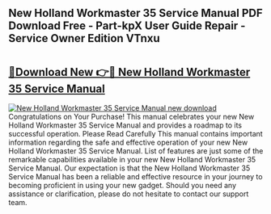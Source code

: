 ## New Holland Workmaster 35 Service Manual PDF Download Free - Part-kpX User Guide Repair - Service Owner Edition VTnxu

# <h2><a href="http://bc89240.oget.top/?id=New+Holland+Workmaster+35+Service+Manual">🔗Download New 👉🔴 New Holland Workmaster 35 Service Manual</a></h2>

[![New Holland Workmaster 35 Service Manual new download](https://i.imgur.com/5g1atiW.png)](http://bc89240.oget.top/?id=New+Holland+Workmaster+35+Service+Manual)
Congratulations on Your Purchase! This manual celebrates your new New Holland Workmaster 35 Service Manual and provides a roadmap to its successful operation. Please Read Carefully This manual contains important information regarding the safe and effective operation of your new New Holland Workmaster 35 Service Manual. List of features are just some of the remarkable capabilities available in your new New Holland Workmaster 35 Service Manual. Our expectation is that the New Holland Workmaster 35 Service Manual has been a reliable and effective resource in your journey to becoming proficient in using your new gadget. Should you need any assistance or clarification, please do not hesitate to contact our support team.
